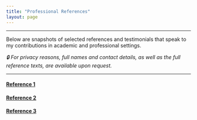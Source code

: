 ```yaml
---
title: "Professional References"
layout: page
---
```


---

Below are snapshots of selected references and testimonials that speak to my contributions in academic and professional settings.

*🔒 For privacy reasons, full names and contact details, as well as the full reference texts, are available upon request.*

---

#### [Reference 1](/referee1.md)  

#### [Reference 2](/referee2.md)

#### [Reference 3](/referee3.md)
